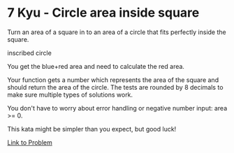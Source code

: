 # 7 Kyu - Circle area inside square

Turn an area of a square in to an area of a circle that fits perfectly inside the square.

inscribed circle

You get the blue+red area and need to calculate the red area.

Your function gets a number which represents the area of the square and should return the area of the circle. The tests are rounded by 8 decimals to make sure multiple types of solutions work.

You don't have to worry about error handling or negative number input: area >= 0.

This kata might be simpler than you expect, but good luck!

[Link to Problem](https://www.codewars.com/kata/5899aa695401a83a5c0000c4/train/javascript)